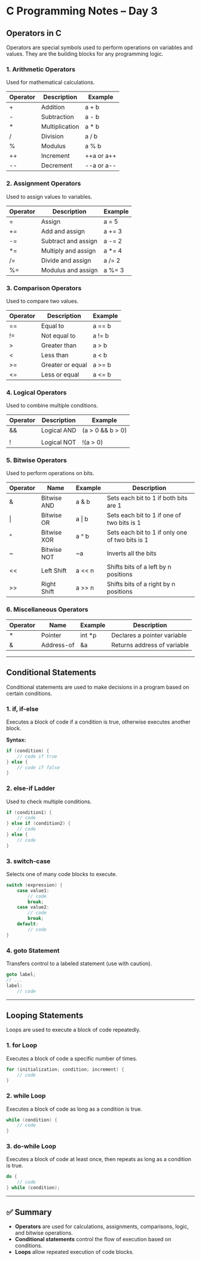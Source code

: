 
# C Programming Notes – Day 3

## Operators in C

Operators are special symbols used to perform operations on variables and values. They are the building blocks for any programming logic.

### 1. Arithmetic Operators
Used for mathematical calculations.

| Operator | Description      | Example      |
|----------|------------------|-------------|
| +        | Addition         | a + b       |
| -        | Subtraction      | a - b       |
| *        | Multiplication   | a * b       |
| /        | Division         | a / b       |
| %        | Modulus          | a % b       |
| ++       | Increment        | ++a or a++  |
| --       | Decrement        | --a or a--  |

### 2. Assignment Operators
Used to assign values to variables.

| Operator | Description           | Example      |
|----------|-----------------------|-------------|
| =        | Assign                | a = 5       |
| +=       | Add and assign        | a += 3      |
| -=       | Subtract and assign   | a -= 2      |
| *=       | Multiply and assign   | a *= 4      |
| /=       | Divide and assign     | a /= 2      |
| %=       | Modulus and assign    | a %= 3      |

### 3. Comparison Operators
Used to compare two values.

| Operator | Description         | Example      |
|----------|---------------------|-------------|
| ==       | Equal to            | a == b      |
| !=       | Not equal to        | a != b      |
| >        | Greater than        | a > b       |
| <        | Less than           | a < b       |
| >=       | Greater or equal    | a >= b      |
| <=       | Less or equal       | a <= b      |

### 4. Logical Operators
Used to combine multiple conditions.

| Operator | Description         | Example           |
|----------|---------------------|------------------|
| &&       | Logical AND         | (a > 0 && b > 0) |
| ||       | Logical OR          | (a > 0 || b > 0) |
| !        | Logical NOT         | !(a > 0)         |

### 5. Bitwise Operators
Used to perform operations on bits.

| Operator | Name                | Example   | Description                                      |
|----------|---------------------|-----------|--------------------------------------------------|
| &        | Bitwise AND         | a & b     | Sets each bit to 1 if both bits are 1            |
| \|       | Bitwise OR          | a \| b    | Sets each bit to 1 if one of two bits is 1       |
| ^        | Bitwise XOR         | a ^ b     | Sets each bit to 1 if only one of two bits is 1  |
| ~        | Bitwise NOT         | ~a        | Inverts all the bits                             |
| <<       | Left Shift          | a << n    | Shifts bits of a left by n positions             |
| >>       | Right Shift         | a >> n    | Shifts bits of a right by n positions            |

### 6. Miscellaneous Operators
| Operator | Name                | Example   | Description                                      |
|----------|---------------------|-----------|--------------------------------------------------|
| *        | Pointer             | int *p    | Declares a pointer variable                      |
| &        | Address-of          | &a        | Returns address of variable                      |

---

## Conditional Statements

Conditional statements are used to make decisions in a program based on certain conditions.

### 1. if, if-else
Executes a block of code if a condition is true, otherwise executes another block.

**Syntax:**
```c
if (condition) {
	// code if true
} else {
	// code if false
}
```

### 2. else-if Ladder
Used to check multiple conditions.
```c
if (condition1) {
	// code
} else if (condition2) {
	// code
} else {
	// code
}
```

### 3. switch-case
Selects one of many code blocks to execute.
```c
switch (expression) {
	case value1:
		// code
		break;
	case value2:
		// code
		break;
	default:
		// code
}
```

### 4. goto Statement
Transfers control to a labeled statement (use with caution).
```c
goto label;
// ...
label:
	// code
```

---

## Looping Statements

Loops are used to execute a block of code repeatedly.

### 1. for Loop
Executes a block of code a specific number of times.
```c
for (initialization; condition; increment) {
	// code
}
```

### 2. while Loop
Executes a block of code as long as a condition is true.
```c
while (condition) {
	// code
}
```

### 3. do-while Loop
Executes a block of code at least once, then repeats as long as a condition is true.
```c
do {
	// code
} while (condition);
```

---

## ✅ Summary
- **Operators** are used for calculations, assignments, comparisons, logic, and bitwise operations.
- **Conditional statements** control the flow of execution based on conditions.
- **Loops** allow repeated execution of code blocks.